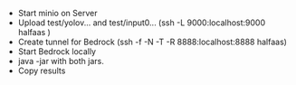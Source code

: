 - Start minio on Server
- Upload test/yolov... and test/input0... (ssh -L 9000:localhost:9000 halfaas )
- Create tunnel for Bedrock (ssh -f -N -T -R 8888:localhost:8888 halfaas)
- Start Bedrock locally
- java -jar with both jars.
- Copy results